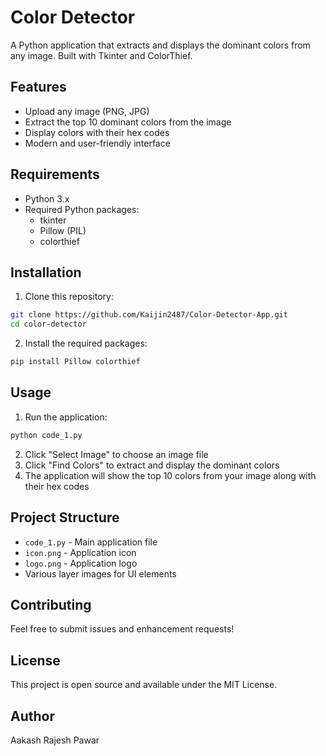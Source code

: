 # Color Detector

A Python application that extracts and displays the dominant colors from any image. Built with Tkinter and ColorThief.

## Features

- Upload any image (PNG, JPG)
- Extract the top 10 dominant colors from the image
- Display colors with their hex codes
- Modern and user-friendly interface

## Requirements

- Python 3.x
- Required Python packages:
  - tkinter
  - Pillow (PIL)
  - colorthief

## Installation

1. Clone this repository:
```bash
git clone https://github.com/Kaijin2487/Color-Detector-App.git
cd color-detector
```

2. Install the required packages:
```bash
pip install Pillow colorthief
```

## Usage

1. Run the application:
```bash
python code_1.py
```

2. Click "Select Image" to choose an image file
3. Click "Find Colors" to extract and display the dominant colors
4. The application will show the top 10 colors from your image along with their hex codes

## Project Structure

- `code_1.py` - Main application file
- `icon.png` - Application icon
- `logo.png` - Application logo
- Various layer images for UI elements

## Contributing

Feel free to submit issues and enhancement requests!

## License

This project is open source and available under the MIT License.

## Author

Aakash Rajesh Pawar
